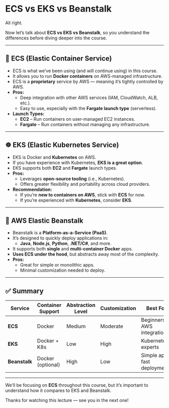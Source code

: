 # ECS vs EKS vs Beanstalk

All right.

Now let’s talk about **ECS vs EKS vs Beanstalk**, so you understand the differences before diving deeper into the course.

---

## 🐳 ECS (Elastic Container Service)

- ECS is what we’ve been using (and will continue using) in this course.
- It allows you to run **Docker containers** on AWS-managed infrastructure.
- ECS is a **proprietary** service by AWS — meaning it’s tightly controlled by AWS.
- **Pros:**
  - Deep integration with other AWS services (IAM, CloudWatch, ALB, etc.).
  - Easy to use, especially with the **Fargate launch type** (serverless).
- **Launch Types:**
  - **EC2** – Run containers on user-managed EC2 instances.
  - **Fargate** – Run containers without managing any infrastructure.

---

## ☸️ EKS (Elastic Kubernetes Service)

- EKS is Docker and **Kubernetes** on AWS.
- If you have experience with Kubernetes, **EKS is a great option**.
- EKS supports both **EC2** and **Fargate** launch types.
- **Pros:**
  - Leverages **open-source tooling** (i.e., Kubernetes).
  - Offers greater flexibility and portability across cloud providers.
- **Recommendation:**
  - If you’re **new to containers on AWS**, stick with **ECS** for now.
  - If you’re experienced with **Kubernetes**, consider **EKS**.

---

## 🌱 AWS Elastic Beanstalk

- Beanstalk is a **Platform-as-a-Service (PaaS)**.
- It’s designed to quickly deploy applications in:
  - **Java**, **Node.js**, **Python**, **.NET/C#**, and more.
- It supports both **single** and **multi-container Docker** apps.
- **Uses ECS under the hood**, but abstracts away most of the complexity.
- **Pros:**
  - Great for simple or monolithic apps.
  - Minimal customization needed to deploy.

---

## ✅ Summary

| Service     | Container Support | Abstraction Level | Customization | Best For                        |
|-------------|-------------------|-------------------|---------------|---------------------------------|
| **ECS**     | Docker            | Medium            | Moderate      | Beginners, AWS integrations     |
| **EKS**     | Docker + K8s      | Low               | High          | Kubernetes experts              |
| **Beanstalk**| Docker (optional) | High              | Low           | Simple apps, fast deployments   |

---

We’ll be focusing on **ECS** throughout this course, but it’s important to understand how it compares to EKS and Beanstalk.

Thanks for watching this lecture — see you in the next one!
